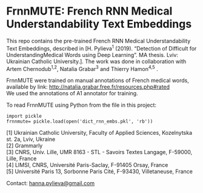 # FrnnMUTE: French RNN Medical Understandability Text Embeddings
This repo contains the pre-trained French RNN Medical Understandability Text Embeddings, described in [H. Pylieva<sup>1</sup> (2019).  “Detection of Difficult for UnderstandingMedical Words using Deep Learning”. MA thesis. Lviv: Ukrainian Catholic University.].  The work was done in collaboration with Artem Chernodub<sup>1,2</sup>, Natalia Grabar<sup>3</sup> and Thierry Hamon<sup>4,5</sup> .

FrnnMUTE were trained on manual annotations of French medical words, available by link: http://natalia.grabar.free.fr/resources.php#rated  
We used the annotations of A1 annotator for training.

To read FrnnMUTE using Python from the file in this project:
```
import pickle
frnnmute= pickle.load(open('dict_rnn_embs.pkl', 'rb'))
```



[1] Ukrainian Catholic University, Faculty of Applied Sciences,
Kozelnytska st. 2a, Lviv, Ukraine  
[2] Grammarly  
[3] CNRS, Univ. Lille, UMR 8163 - STL - Savoirs Textes Langage, F-59000, Lille, France  
[4] LIMSI, CNRS, Université Paris-Saclay, F-91405 Orsay, France  
[5] Université Paris 13, Sorbonne Paris Cité, F-93430, Villetaneuse, France  

Contact: [hanna.pylieva@gmail.com](mailto:hanna.pylieva@gmail.com)
